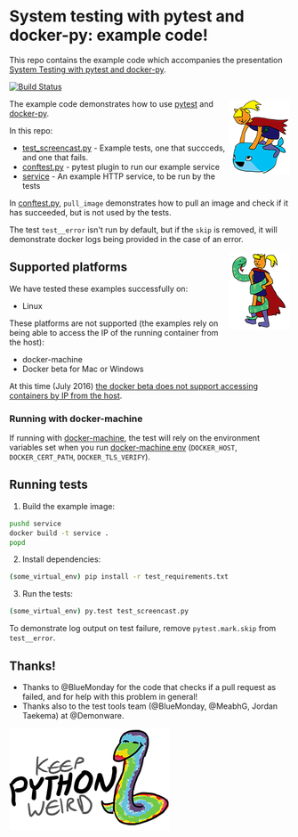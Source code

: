 # System testing with pytest and docker-py: example code!

This repo contains the example code which accompanies
the presentation
[System Testing with pytest and docker-py](https://docs.google.com/presentation/d/1w5WUw_LsnK5a79HzKyaEavu-po9MpSF33QTRPilKoX8).

[![Build Status](https://travis-ci.org/keeppythonweird/pytest-dockerpy.svg?branch=master)](https://travis-ci.org/keeppythonweird/pytest-dockerpy)

<img align="right" src="cmdr_and_dockerpy.png">

The example code demonstrates how to use [pytest](http://pytest.org/latest/)
and [docker-py](https://github.com/docker/docker-py#docker-py).

In this repo:
* [test_screencast.py](./test_screencast.py) - Example tests, one that succceds,
                                               and one that fails.
* [conftest.py](./conftest.py) - pytest plugin to run our example service
* [service](./service) - An example HTTP service, to be run by the tests

In [conftest.py](./conftest.py), `pull_image` demonstrates how to pull an
image and check if it has succeeded, but is not used by the tests.

The test `test__error` isn't run by default, but if the `skip` is removed,
it will demonstrate docker logs being provided in the case of an error.

<img align="right" src="cmdr_and_pytest.png">

## Supported platforms

We have tested these examples successfully on:

* Linux

These platforms are not supported (the examples rely on being able to access
the IP of the running container from the host):

* docker-machine
* Docker beta for Mac or Windows

At this time (July 2016)
[the docker beta does not support accessing containers by IP from the host](https://forums.docker.com/t/host-excluded-from-bridge-network/12015).

### Running with docker-machine

If running with [docker-machine](https://docs.docker.com/machine/), the test
will rely on the environment variables set when you run
[docker-machine env](https://docs.docker.com/machine/reference/env/)
(`DOCKER_HOST`, `DOCKER_CERT_PATH`, `DOCKER_TLS_VERIFY`).

## Running tests

1. Build the example image:
  ```bash
  pushd service
  docker build -t service .
  popd
  ```
  
2. Install dependencies:

  ```bash
  (some_virtual_env) pip install -r test_requirements.txt
  ```
3. Run the tests:

  ```bash
  (some_virtual_env) py.test test_screencast.py
  ```

To demonstrate log output on test failure, remove `pytest.mark.skip` from
`test__error`.

## Thanks!

* Thanks to @BlueMonday for the code that checks if a pull request as failed,
  and for help with this problem in general!
* Thanks also to the test tools team
  (@BlueMonday, @MeabhG, Jordan Taekema) at @Demonware.

![](keep_python_weird.png)
